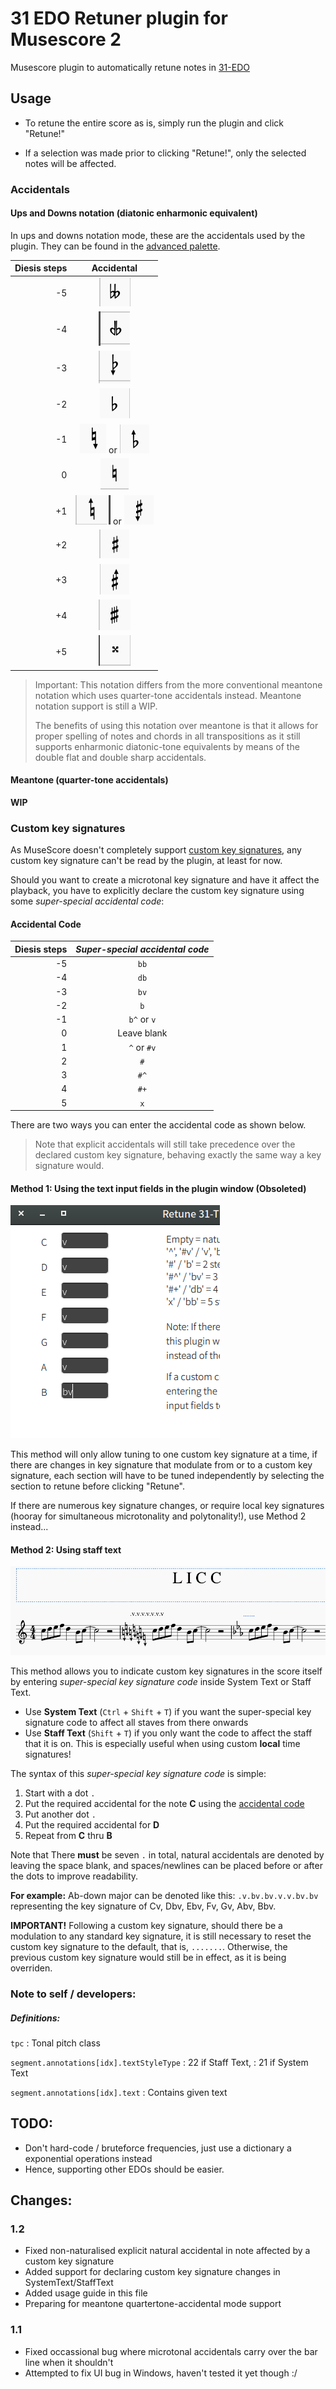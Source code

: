 # 31 EDO Retuner plugin for Musescore 2

Musescore plugin to automatically retune notes in [31-EDO](https://en.wikipedia.org/wiki/31_equal_temperament)

## Usage

- To retune the entire score as is, simply run the plugin and click "Retune!"

- If a selection was made prior to clicking "Retune!", only the selected
notes will be affected.

### Accidentals

#### Ups and Downs notation (diatonic enharmonic equivalent)

In ups and downs notation mode, these are the accidentals used by the
plugin. They can be found in the [advanced palette](https://musescore.org/en/handbook/palettes-and-workspaces#workspaces).

| Diesis steps | Accidental |
| ---: | :-----:|
| -5  | ![Double flat](images/bb.png) |
| -4  | ![Sesqui flat](images/db.png)  |
| -3  | ![Flat down](images/bd.png)  |
| -2  | ![Flat](images/b.png)  |
| -1  | ![Down](images/d.png) or ![Flat up](images/bu.png) |
| 0   | ![Natural](images/n.png) |
| +1  | ![Up](images/u.png) or ![Sharp down](images/sd.png) |
| +2  | ![Sharp](images/s.png)  |
| +3  | ![Sharp up](images/su.png) |
| +4  | ![Sesqui sharp](images/ss.png)  |
| +5  | ![Double sharp](images/x.png)  |

> Important: This notation differs from the more conventional meantone notation
> which uses quarter-tone accidentals instead. Meantone notation support is still a WIP.
>
> The benefits of using this notation over meantone is that it allows for proper
> spelling of notes and chords in all transpositions as it still supports enharmonic diatonic-tone equivalents
> by means of the double flat and double sharp accidentals.

#### Meantone (quarter-tone accidentals)

**WIP**

### Custom key signatures

As MuseScore doesn't completely support
[custom key signatures](https://musescore.org/en/handbook/key-signatures#custom-key-signatures),
any custom key signature can't be read by the plugin, at least for now.

Should you want to create a microtonal key signature and have it affect the
playback, you have to explicitly declare the custom key signature using some
*super-special accidental code*:

#### Accidental Code

| Diesis steps | *Super-special accidental code* |
| ----: | :----: |
| -5   | `bb` |
| -4   | `db`  |
| -3   | `bv`  |
| -2   | `b`  |
| -1   | `b^` or `v`|
| 0  | Leave blank  |
| 1   | `^` or `#v` |
| 2  | `#`  |
| 3   | `#^`  |
| 4  | `#+`  |
| 5   |  `x` |


There are two ways you can enter the accidental code as shown below.

> Note that explicit accidentals will still take precedence over the
> declared custom key signature, behaving exactly the same way a key signature
> would.

#### Method 1: Using the text input fields in the plugin window (Obsoleted)

![Text field custom key sig](images/2018/06/text-field-custom-key-sig.png)

This method will only allow tuning to one custom key signature at a time,
if there are changes in key signature that modulate from or to a custom key
signature, each section will have to be tuned independently by selecting
the section to retune before clicking "Retune".

If there are numerous key signature changes, or require local key signatures
(hooray for simultaneous microtonality and polytonality!), use Method 2 instead...

#### Method 2: Using staff text

![Staff text custom key sig](images/2018/06/staff-text-custom-key-sig.png)

This method allows you to indicate custom key signatures in the score itself
by entering *super-special key signature code* inside
System Text or Staff Text.

- Use **System Text** (`Ctrl` + `Shift` + `T`) if you want the super-special key signature code to affect
  all staves from there onwards
- Use **Staff Text** (`Shift` + `T`) if you only want the code to affect the staff that it is on.
  This is especially useful when using custom **local** time signatures!

The syntax of this *super-special key signature code* is simple:

1. Start with a dot `.`
2. Put the required accidental for the note **C** using the [accidental code](#accidental-code)
3. Put another dot `.`
4. Put the required accidental for **D**
5. Repeat from **C** thru **B**

Note that There **must** be seven `.` in total,
natural accidentals are denoted by leaving the space blank,
and spaces/newlines can be placed before or after the dots to improve readability.

**For example:**
Ab-down major can be denoted like this: `.v.bv.bv.v.v.bv.bv`
representing the key signature of Cv, Dbv, Ebv, Fv, Gv, Abv, Bbv.

**IMPORTANT!** Following a custom key signature, should there be a modulation to any standard
key signature, it is still necessary to reset the custom key signature to the default, that is,
`.......`. Otherwise, the previous custom key signature would still be in effect, as it is being
overriden.


### Note to self / developers:

##### Definitions:

`tpc`
: Tonal pitch class

`segment.annotations[idx].textStyleType`
: 22 if Staff Text,
: 21 if System Text

`segment.annotations[idx].text`
: Contains given text

## TODO:

- Don't hard-code / bruteforce frequencies, just use a dictionary a exponential operations instead
- Hence, supporting other EDOs should be easier.

## Changes:

### 1.2

- Fixed non-naturalised explicit natural accidental in note affected by a custom key signature
- Added support for declaring custom key signature changes in SystemText/StaffText
- Added usage guide in this file
- Preparing for meantone quartertone-accidental mode support

### 1.1

- Fixed occassional bug where microtonal accidentals carry over the bar line when it shouldn't
- Attempted to fix UI bug in Windows, haven't tested it yet though :/
